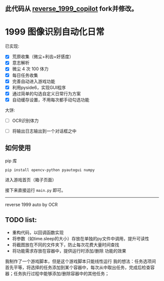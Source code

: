## 此代码从 [reverse_1999_copilot](https://github.com/BrackRat/reverse_1999_copilot.git) fork并修改。


# 1999 图像识别自动化日常

已实现:
- [x] 荒原收集（微尘+利齿+好感度）
- [x] 意志解析
- [x] 微尘 4 次 100 体力
- [x] 每日任务收集
- [x] 完善自动进入游戏功能
- [x] 利用pyside6，实现GUI程序
- [x] 通过简单的勾选自定义日常行为方案
- [x] 自动缓存设置，不用每次都手动勾选功能

大饼:
- [ ] OCR识别体力
- [ ] 将输出日志输出到一个对话框之中


## 如何使用
pip 库
```shell
pip install opencv-python pyautogui numpy
```

进入游戏首页（箱子页面）

接下来直接运行 `main.py` 即可。
***

reverse 1999 auto by OCR

## TODO list:
- 重构代码，以回调函数实现
- 将参数（如time.sleep的大小）存放在单独的py文件中调用，提升可读性
- 将截图放在不同的文件夹下，防止每次花费大量时间查找
- 将功能需求存放在容器中，提供运行时添加/删除 功能的效果

我制作了一个游戏脚本，但是这个游戏脚本只能线性运行
我的想法：任务选项间首先平等，将选择的任务添加到某个容器中，每次从中取出任务，完成后检查容器；任务执行过程中能够添加/删除容器中的其他任务；